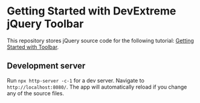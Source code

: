 # Getting Started with DevExtreme jQuery Toolbar

This repository stores jQuery source code for the following tutorial: [Getting Started with Toolbar](https://js.devexpress.com/Documentation/Guide/UI_Components/Toolbar/Getting_Started_with_Toolbar).

## Development server

Run `npx http-server -c-1` for a dev server. Navigate to `http://localhost:8080/`. The app will automatically reload if you change any of the source files.